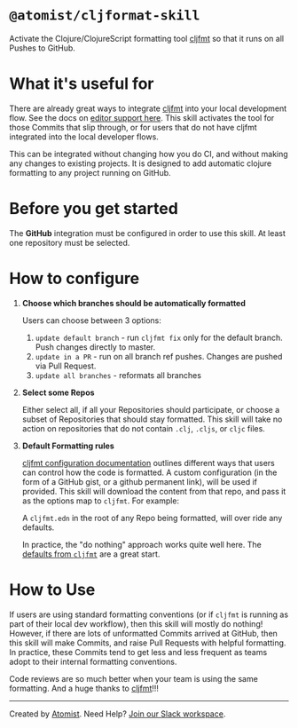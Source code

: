 # `@atomist/cljformat-skill`

<!---atomist-skill-readme:start--->

Activate the Clojure/ClojureScript formatting tool [cljfmt][cljfmt] so that it
runs on all Pushes to GitHub.   
  
# What it's useful for

There are already great ways to integrate [cljfmt][cljfmt] into your local development flow.  See the docs on
[editor support here][editor-support].  This skill activates the tool for those Commits that slip through, or 
for users that do not have cljfmt integrated into the local developer flows.

This can be integrated without changing how you do CI, and without making any changes to existing projects.  It is
designed to add automatic clojure formatting to any project running on GitHub.

# Before you get started

The **GitHub** integration must be configured in order to use this skill. 
At least one repository must be selected. 

# How to configure

1.  **Choose which branches should be automatically formatted**

    Users can choose between 3 options:
    1. `update default branch` - run `cljfmt fix` only for the default branch.  Push changes directly to master.
    2. `update in a PR` - run on all branch ref pushes.  Changes are pushed via Pull Request.
    3. `update all branches` - reformats all branches
        
2.  **Select some Repos**

    Either select all, if all your Repositories should participate, or choose a subset of Repositories that should 
    stay formatted.  This skill will take no action on repositories that do not contain `.clj`, `.cljs`, or `cljc` files.
    
3.  **Default Formatting rules**

    [cljfmt configuration documentation][configuration] outlines different ways that users can control how the code
    is formatted.  A custom configuration (in the form of a GitHub gist, or a github permanent link), will
    be used if provided.  This skill will download the content from that repo, and pass it as the options map to
    `cljfmt`. For example:
    
    <script src="https://gist.github.com/slimslenderslacks/2a1f499e302c8e5dbe2d68fb75031f2b.js"></script>
    
    A `cljfmt.edn` in the root of any Repo being formatted, will over ride any defaults.  
    
    In practice, the "do nothing" approach works quite well here.  The 
    [defaults from `cljfmt`](https://github.com/weavejester/cljfmt/blob/master/cljfmt/resources/cljfmt/indents/clojure.clj) 
    are a great start.

# How to Use

If users are using standard formatting conventions (or if `cljfmt` is running as part of their local dev workflow),
then this skill will mostly do nothing!  However, if there are lots of unformatted Commits arrived at GitHub, then this
skill will make Commits, and raise Pull Requests with helpful formatting.  In practice, these Commits tend to get less
and less frequent as teams adopt to their internal formatting conventions.

Code reviews are so much better when your team is using the same formatting.  And a huge thanks to [cljfmt](cljfmt)!!!

[cljfmt]: https://github.com/weavejester/cljfmt
[editor-support]: https://github.com/weavejester/cljfmt#editor-support
[configuration]: https://github.com/weavejester/cljfmt#configuration

<!---atomist-skill-readme:end--->

---

Created by [Atomist][atomist].
Need Help?  [Join our Slack workspace][slack].

[atomist]: https://atomist.com/ (Atomist - How Teams Deliver Software)
[slack]: https://join.atomist.com/ (Atomist Community Slack)